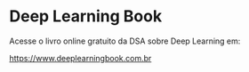 # Deep Learning Book

Acesse o livro online gratuito da DSA sobre Deep Learning em:

https://www.deeplearningbook.com.br

